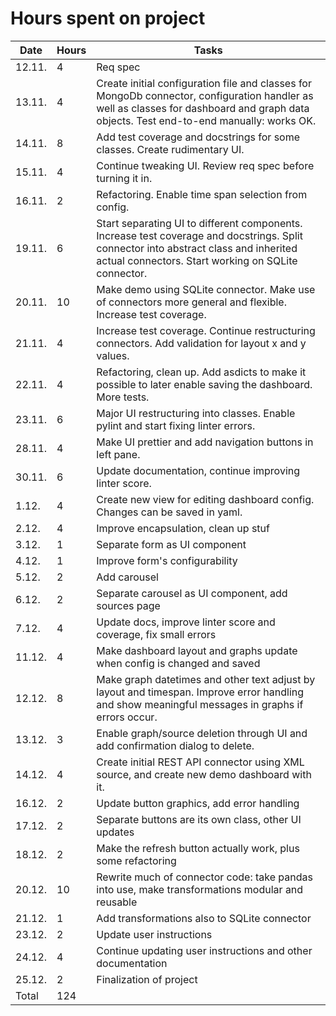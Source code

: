 # Hours spent on project

|Date|Hours|Tasks|
|---|---|---|
|12.11.|4|Req spec|
|13.11.|4|Create initial configuration file and classes for MongoDb connector, configuration handler as well as classes for dashboard and graph data objects. Test end-to-end manually: works OK.|
|14.11.|8|Add test coverage and docstrings for some classes. Create rudimentary UI.|
|15.11.|4|Continue tweaking UI. Review req spec before turning it in.|
|16.11.|2|Refactoring. Enable time span selection from config.|
|19.11.|6|Start separating UI to different components. Increase test coverage and docstrings. Split connector into abstract class and inherited actual connectors. Start working on SQLite connector.|
|20.11.|10|Make demo using SQLite connector. Make use of connectors more general and flexible. Increase test coverage.|
|21.11.|4|Increase test coverage. Continue restructuring connectors. Add validation for layout x and y values.|
|22.11.|4|Refactoring, clean up. Add asdicts to make it possible to later enable saving the dashboard. More tests.|
|23.11.|6|Major UI restructuring into classes. Enable pylint and start fixing linter errors.|
|28.11.|4|Make UI prettier and add navigation buttons in left pane.|
|30.11.|6|Update documentation, continue improving linter score.|
|1.12.|4|Create new view for editing dashboard config. Changes can be saved in yaml.|
|2.12.|4|Improve encapsulation, clean up stuf|
|3.12.|1|Separate form as UI component|
|4.12.|1|Improve form's configurability|
|5.12.|2|Add carousel|
|6.12.|2|Separate carousel as UI component, add sources page|
|7.12.|4|Update docs, improve linter score and coverage, fix small errors|
|11.12.|4|Make dashboard layout and graphs update when config is changed and saved|
|12.12.|8|Make graph datetimes and other text adjust by layout and timespan. Improve error handling and show meaningful messages in graphs if errors occur.|
|13.12.|3|Enable graph/source deletion through UI and add confirmation dialog to delete.|
|14.12.|4|Create initial REST API connector using XML source, and create new demo dashboard with it.|
|16.12.|2|Update button graphics, add error handling|
|17.12.|2|Separate buttons are its own class, other UI updates|
|18.12.|2|Make the refresh button actually work, plus some refactoring|
|20.12.|10|Rewrite much of connector code: take pandas into use, make transformations modular and reusable|
|21.12.|1|Add transformations also to SQLite connector|
|23.12.|2|Update user instructions|
|24.12.|4|Continue updating user instructions and other documentation|
|25.12.|2|Finalization of project|
|Total|124||
